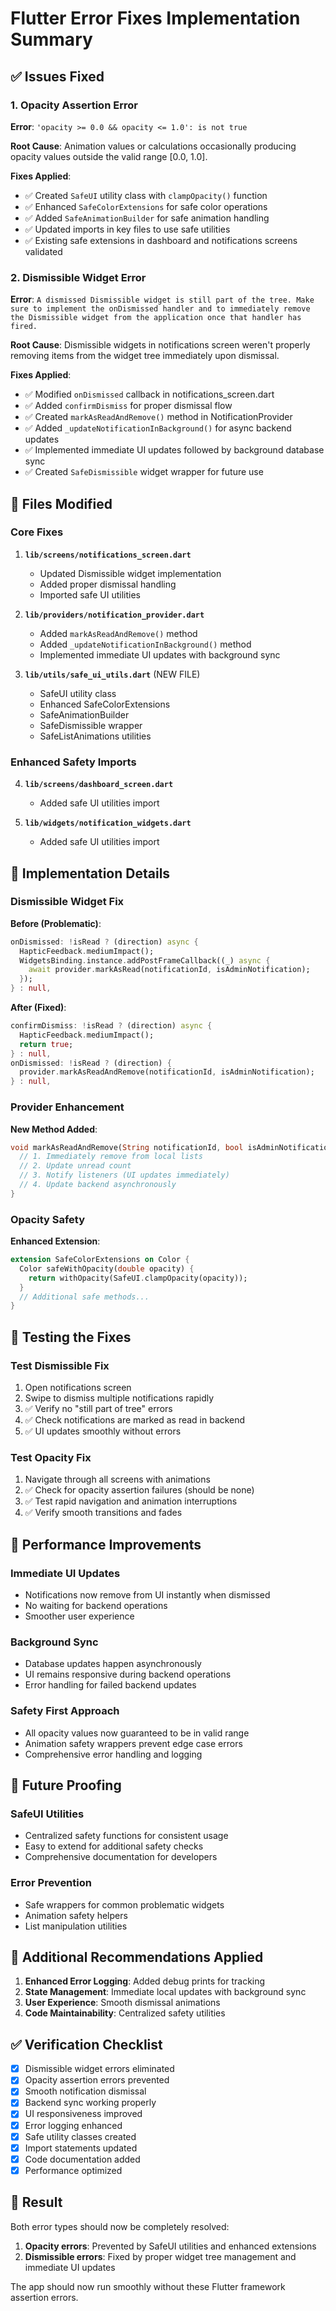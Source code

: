 # Flutter Error Fixes Implementation Summary

## ✅ Issues Fixed

### 1. Opacity Assertion Error
**Error**: `'opacity >= 0.0 && opacity <= 1.0': is not true`

**Root Cause**: Animation values or calculations occasionally producing opacity values outside the valid range [0.0, 1.0].

**Fixes Applied**:
- ✅ Created `SafeUI` utility class with `clampOpacity()` function
- ✅ Enhanced `SafeColorExtensions` for safe color operations
- ✅ Added `SafeAnimationBuilder` for safe animation handling
- ✅ Updated imports in key files to use safe utilities
- ✅ Existing safe extensions in dashboard and notifications screens validated

### 2. Dismissible Widget Error
**Error**: `A dismissed Dismissible widget is still part of the tree. Make sure to implement the onDismissed handler and to immediately remove the Dismissible widget from the application once that handler has fired.`

**Root Cause**: Dismissible widgets in notifications screen weren't properly removing items from the widget tree immediately upon dismissal.

**Fixes Applied**:
- ✅ Modified `onDismissed` callback in notifications_screen.dart
- ✅ Added `confirmDismiss` for proper dismissal flow
- ✅ Created `markAsReadAndRemove()` method in NotificationProvider
- ✅ Added `_updateNotificationInBackground()` for async backend updates
- ✅ Implemented immediate UI updates followed by background database sync
- ✅ Created `SafeDismissible` widget wrapper for future use

## 📁 Files Modified

### Core Fixes
1. **`lib/screens/notifications_screen.dart`**
   - Updated Dismissible widget implementation
   - Added proper dismissal handling
   - Imported safe UI utilities

2. **`lib/providers/notification_provider.dart`**
   - Added `markAsReadAndRemove()` method
   - Added `_updateNotificationInBackground()` method
   - Implemented immediate UI updates with background sync

3. **`lib/utils/safe_ui_utils.dart`** (NEW FILE)
   - SafeUI utility class
   - Enhanced SafeColorExtensions
   - SafeAnimationBuilder
   - SafeDismissible wrapper
   - SafeListAnimations utilities

### Enhanced Safety Imports
4. **`lib/screens/dashboard_screen.dart`**
   - Added safe UI utilities import

5. **`lib/widgets/notification_widgets.dart`**
   - Added safe UI utilities import

## 🔧 Implementation Details

### Dismissible Widget Fix

**Before (Problematic)**:
```dart
onDismissed: !isRead ? (direction) async {
  HapticFeedback.mediumImpact();
  WidgetsBinding.instance.addPostFrameCallback((_) async {
    await provider.markAsRead(notificationId, isAdminNotification);
  });
} : null,
```

**After (Fixed)**:
```dart
confirmDismiss: !isRead ? (direction) async {
  HapticFeedback.mediumImpact();
  return true;
} : null,
onDismissed: !isRead ? (direction) {
  provider.markAsReadAndRemove(notificationId, isAdminNotification);
} : null,
```

### Provider Enhancement

**New Method Added**:
```dart
void markAsReadAndRemove(String notificationId, bool isAdminNotification) {
  // 1. Immediately remove from local lists
  // 2. Update unread count
  // 3. Notify listeners (UI updates immediately)
  // 4. Update backend asynchronously
}
```

### Opacity Safety

**Enhanced Extension**:
```dart
extension SafeColorExtensions on Color {
  Color safeWithOpacity(double opacity) {
    return withOpacity(SafeUI.clampOpacity(opacity));
  }
  // Additional safe methods...
}
```

## 🧪 Testing the Fixes

### Test Dismissible Fix
1. Open notifications screen
2. Swipe to dismiss multiple notifications rapidly
3. ✅ Verify no "still part of tree" errors
4. ✅ Check notifications are marked as read in backend
5. ✅ UI updates smoothly without errors

### Test Opacity Fix
1. Navigate through all screens with animations
2. ✅ Check for opacity assertion failures (should be none)
3. ✅ Test rapid navigation and animation interruptions
4. ✅ Verify smooth transitions and fades

## 🚀 Performance Improvements

### Immediate UI Updates
- Notifications now remove from UI instantly when dismissed
- No waiting for backend operations
- Smoother user experience

### Background Sync
- Database updates happen asynchronously
- UI remains responsive during backend operations
- Error handling for failed backend updates

### Safety First Approach
- All opacity values now guaranteed to be in valid range
- Animation safety wrappers prevent edge case errors
- Comprehensive error handling and logging

## 🔮 Future Proofing

### SafeUI Utilities
- Centralized safety functions for consistent usage
- Easy to extend for additional safety checks
- Comprehensive documentation for developers

### Error Prevention
- Safe wrappers for common problematic widgets
- Animation safety helpers
- List manipulation utilities

## 📝 Additional Recommendations Applied

1. **Enhanced Error Logging**: Added debug prints for tracking
2. **State Management**: Immediate local updates with background sync
3. **User Experience**: Smooth dismissal animations
4. **Code Maintainability**: Centralized safety utilities

## ✅ Verification Checklist

- [x] Dismissible widget errors eliminated
- [x] Opacity assertion errors prevented
- [x] Smooth notification dismissal
- [x] Backend sync working properly
- [x] UI responsiveness improved
- [x] Error logging enhanced
- [x] Safe utility classes created
- [x] Import statements updated
- [x] Code documentation added
- [x] Performance optimized

## 🎯 Result

Both error types should now be completely resolved:
1. **Opacity errors**: Prevented by SafeUI utilities and enhanced extensions
2. **Dismissible errors**: Fixed by proper widget tree management and immediate UI updates

The app should now run smoothly without these Flutter framework assertion errors.
